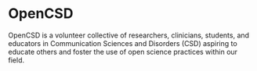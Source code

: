 # OpenCSD

OpenCSD is a volunteer collective of researchers, clinicians, students, and educators in Communication Sciences and Disorders (CSD) aspiring to educate others and foster the use of open science practices within our field.
